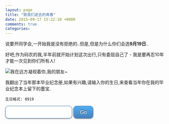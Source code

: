 ```yaml
---
layout: page
title: "致我们逝去的青春"
date: 2015-09-17 15:22:10 +0800
comments: true
categories: 
---
```

说要开同学会,一开始我是没有拒绝的..但是,但是为什么你们会选**9月19日**..

好吧,作为码农的我,半年前就开始计划这次出行,只有委屈自己了 - 我是要再忍10年才能一次见到你们所有人!

![我在远方凝视着你,我的朋友~](/images/yuantang.jpg "陷入深深的沉思...")

我翻出了当年那本毕业纪念册,如果有兴趣,请输入你的生日,来查看当年你在我的毕业纪念本上留下的墨宝.

```
生日格式: 0919
```

<p></p>
<div>
<style type="text/css">
.css3button {
    font-family: Arial, Helvetica, sans-serif;
    font-size: 16px;
    padding: 10px 20px;
    -moz-border-radius: 10px;
    -webkit-border-radius: 10px;
    border-radius: 10px;
    border: 1px solid #437cb5;
    -moz-box-shadow:
        0px 1px 3px rgba(000,000,000,0.5),
        inset 0px 0px 1px rgba(255,255,255,0.5);
    -webkit-box-shadow:
        0px 1px 3px rgba(000,000,000,0.5),
        inset 0px 0px 1px rgba(255,255,255,0.5);
    box-shadow:
        0px 1px 3px rgba(000,000,000,0.5),
        inset 0px 0px 1px rgba(255,255,255,0.5);
    text-shadow:
        0px -1px 0px rgba(000,000,000,1),
        0px 1px 0px rgba(255,255,255,0.3);
}
button.css3button {
    color: #ffffff;
    background: -moz-linear-gradient(
        top,
        #50acf2 0%,
        #4780b8);
    background: -webkit-gradient(
        linear, left top, left bottom,
        from(#50acf2),
        to(#4780b8));
}
</style>
    <input type="text" maxlength="4" size="16" class="css3button" id="birthday" />
    <button type="button" class="css3button" id="go">Go</button>
</div>
<p></p>
<div id="msg"></div>
<div id="canvas">
</div>
<div id="canvas-none" style="display:none;">
    ❏ 当年你惜墨如金,毛都没留给我啊!~ <br />
    ❏ 试试公历生日或者农历生日 <br />
    ❏ 考虑一下补上一些? 请微信小窗给我 \(^o^)/~
</div>
<script type="text/javascript">
    var database = {
        "0112": ["/images/m/0112-1.jpg", "/images/m/0112-2.jpg", "/images/m/0112-3.jpg", "/images/m/0112-4.jpg", "/images/m/0112-5.jpg"],
        "0125": ["/images/m/0125.jpg"],
        "0315": ["/images/m/0315.jpg"],
        "0415": ["/images/m/0415.jpg"],
        "0803": ["/images/m/0803.jpg"],
        "1024": ["/images/m/1024.jpg"],
        "1223": ["/images/m/1223.jpg"],
        "0127": ["/images/m/0127.jpg"],
        "0320": ["/images/m/0320.jpg"],
        "1102": ["/images/m/1102.jpg"],
        "1219": ["/images/m/1219.jpg"],
        "0429": ["/images/m/0429.jpg"],
        "0918": ["/images/m/0918.jpg"],
        "0314": ["/images/m/0314.jpg"],
        "0406": ["/images/m/0406.jpg"],
        "0715": ["/images/m/0715.jpg"],
        "0929": ["/images/m/0929.jpg"],
        "0217": ["/images/m/0217-1.jpg", "/images/m/0217-2.jpg"],
        "0327": ["/images/m/0327-1.jpg", "/images/m/0327-2.jpg"],
        "0416": ["/images/m/0416-1.jpg", "/images/m/0416-2.jpg"],
        "0809": ["/images/m/0809-1.jpg", "/images/m/0809-2.jpg"],
        "1221": ["/images/m/1221-1.jpg", "/images/m/1221-2.jpg"],
        "1225": ["/images/m/1225-1.jpg", "/images/m/1225-2.jpg"]
    };
    var msg = {
        "0112": "整整5页啊,偶的神呐,还带一寸照片的啊,偶买嘎德..你要幸福哦~",
        "0125": "我只记得你那阵比我强壮 - 有点中年人的赶脚..祝你幸福",
        "0315": "那阵你看的漫画比我多,现在肯定我看得比你多..祝你幸福",
        "0415": "貌似在 qq 空间还是哪里看到你的近照,我就欣慰了 - 头顶比我还光, 哈哈哈 虽然头发少了,你也要幸福哦",
        "0803": "最喜欢的人居然不是未来的老公,悄悄的,表给你老公看到了.祝你幸福",
        "1024": "嗯,我不是爱学习的人,但是超过学霸是我毕生的追求.祝你幸福",
        "1223": "那阵你是忙着过组织生活,现在你是忙着组织麻将生活..祝你幸福,麻运昌盛",
        "0127": "同窗9年,真是一段美好的记忆. 祝你永远幸福快乐",
        "0320": "大家都要开心的对待对自己好的每一个人,不是吗? 祝你幸福",
        "1102": "真羡慕你又要生了..两个娃好幸福啊..",
        "1219": "勇哥,我可以说很难看到比我的字还写得丑的字吗?哈哈哈哈 祝你幸福",
        "0429": "其实,上高中以后,我才发现我更喜欢打篮球...祝你幸福",
        "0918": "你家厨房吊着那只待宰的团鱼,我印象深刻...还有抓鱼,看漫画各种回忆...祝你生意兴隆!",
        "0314": "据说你是初中同学里最早结婚的,没有之一..好幸福,祝你永远幸福快乐..你的字写得真好...",
        "0406": "字字珠玑,10几年了,也能传达出一份真心. 祝你幸福",
        "0715": "印象中的你还是很瘦小,也许那时我也一样..还记得走路到你家去耍..祝你永远幸福快乐",
        "0929": "看吧,虽然当年不熟,但是你写过一段祝福的文子以后,它就永远都在那里. 祝你幸福",
        "0217": "大姐,佩服你的口水文字也可以占2页纸. 现在看到还是很温暖的, 祝你幸福..",
        "0327": "已经不记得你是否还我钢尺没,但是我家里还有一把 O(∩_∩)O 祝你幸福",
        "0416": "当年的胡言乱语,现在重温的时候,总有一种幸福的感觉. 祝你幸福..",
        "0809": "背后的自画像画得真好, 祝你快乐",
        "1221": "背后的自画像画得真好, 祝你快乐",
        "1225": "我们都在长大,都在变老, 祝你永远幸福快乐",
        "0919": "我 X, 喊你输生日, 输聚会日期搞毛啊..."
    }
    $(document).ready(function () {
        $('#go').on('click', function () {
            $('#canvas').hide();
            $('#canvas-none').hide();
            var index = $('#birthday').val();
            var imgs = database["" + index];
            if (imgs == undefined) {
                $('#canvas-none').show();
                var title = msg["" + index];
                if (title != undefined) {
                    $('#canvas').show();
                    $('#msg').html(title);
                };
            } else {
                $('#canvas').show();
                var img = "";
                var title = msg["" + index];
                $('#msg').html(title);
                for (var i = 0; i < imgs.length; i++) {
                    img += '<a class="fancybox1" rel="gallery1" href="' + imgs[i] + '"><img src="' + imgs[i] + '" alt="" /></a>';
                }
                $('#canvas').html(img);
                $(".fancybox1").fancybox({
                    openEffect  : 'none',
                    closeEffect : 'none'
                });
                $('#last').show();
            }
        });
    });
</script>

<div id="last" style="display:none;">最后,祝大家聚会愉快,身体健康!</div>